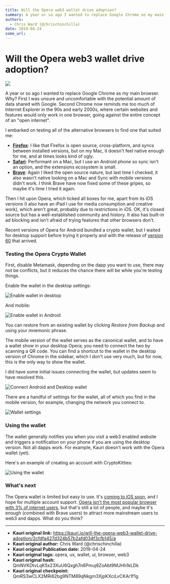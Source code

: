 ```yaml
---
title: Will the Opera web3 wallet drive adoption?
summary: A year or so ago I wanted to replace Google Chrome as my main browser. Why? First I was unsure and uncomfortable with the potential amount of data shared with Google. Second Chrome now reminds me too much of Internet Explorer in the 90s and early 2000s, where certain websites and features would only work in one browser, going against the entire concept of an open internet. I embarked on testing all of the alternative browsers to find one that suited me- Firefox- I like that Firefox is open sourc
authors:
  - Chris Ward (@chrischinchilla)
date: 2019-04-24
some_url: 
---
```


# Will the Opera web3 wallet drive adoption?

![](https://ipfs.infura.io/ipfs/Qmd41sDHv8oh4RJSiepaoFmSZFJjES1343jxux9ZymMcuB)


A year or so ago I wanted to replace Google Chrome as my main browser. Why? First I was unsure and uncomfortable with the potential amount of data shared with Google. Second Chrome now reminds me too much of Internet Explorer in the 90s and early 2000s, where certain websites and features would only work in one browser, going against the entire concept of an "open internet".

I embarked on testing all of the alternative browsers to find one that suited me:

-   **[Firefox](https://www.mozilla.org/en-US/firefox/new/)**: I like that Firefox is open source, cross-platform, and syncs between installed versions, but on my Mac, it doesn't feel native enough for me, and at times looks kind of ugly.
-   [**Safari**](https://www.apple.com/safari/): Performant on a Mac, but I use an Android phone so sync isn't an option, and the extensions ecosystem is small.
-   [**Brave**](https://brave.com/): Again I liked the open source nature, but last time I checked, it also wasn't native looking on a Mac and Sync with mobile versions didn't work. I think Brave have now fixed some of these gripes, so maybe it's time I tried it again.

Then I hit upon Opera, which ticked all boxes for me, apart from its iOS versions (I also have an iPad I use for media consumption and creative work), which aren't great, probably due to restrictions in iOS. OK, it's closed source but has a well-established community and history. It also has built-in ad blocking and isn't afraid of trying features that other browsers don't.

Recent versions of Opera for Android bundled a crypto wallet, but I waited for desktop support before trying it properly and with the release of [version 60](https://blogs.opera.com/desktop/2019/04/opera-60-reborn-3-web-3-0-vpn-ad-blocker/) that arrived.

### Testing the Opera Crypto Wallet

First, disable Metamask, depending on the dapp you want to use, there may not be conflicts, but it reduces the chance there will be while you're testing things.

Enable the wallet in the desktop settings:

![Enable wallet in desktop](https://ipfs.infura.io/ipfs/QmW3wgUM8zXFKJtA8rFBQpgrmqE5tWPEiZvCUdF6cKJhcf)

And mobile:

![Enable wallet in Android](https://ipfs.infura.io/ipfs/QmUd1a8pBBqyqnHNwfgrySwiEymRdhkdSbY1W9xh5jc664)

You can restore from an existing wallet by clicking _Restore from Backup_ and using your mnemonic phrase.

The mobile version of the wallet serves as the canonical wallet, and to have a wallet show in your desktop Opera; you need to connect the two by scanning a QR code. You can find a shortcut to the wallet in the desktop version of Chrome in the sidebar, which I don't use very much, but for now, this is the only way to show the wallet.

I did have some initial issues connecting the wallet, but updates seem to have resolved this.

![Connect Android and Desktop wallet](https://ipfs.infura.io/ipfs/QmWR8i8pbSDwkp7BttXohJVoKJUavcftqwCvyGG7ai4uET)

There are a handful of settings for the wallet, all of which you find in the mobile version, for example, changing the network you connect to.

![Wallet settings](https://ipfs.infura.io/ipfs/QmcGZEv8YT4dyfyF263zyhR4Q2pETETZHzAj5TwjJentK9)

### Using the wallet

The wallet generally notifies you when you visit a web3 enabled website and triggers a notification on your phone if you are using the desktop version. Not all dapps work. For example, Kauri doesn't work with the Opera wallet (yet).

Here's an example of creating an account with CryptoKitties:

![Using the wallet](https://ipfs.infura.io/ipfs/QmRnQMBE8YVT1znfcqZof8JTZTiwZrE3RufH2Ei3RZXobs)

### What's next

The Opera wallet is limited but easy to use. It's [coming to iOS soon](https://blogs.opera.com/mobile/2019/03/opera-touch-ios-crypto-wallet/), and I hope for multiple account support. [Opera isn't the most popular browser with 3% of internet users](https://en.wikipedia.org/wiki/Usage_share_of_web_browsers), but that's still a lot of people, and maybe it's enough (combined with Brave users) to attract more mainstream users to web3 and dapps. What do you think?



---

- **Kauri original link:** https://kauri.io/will-the-opera-web3-wallet-drive-adoption/2cfdfa427d324b57b2afd034f3cfb145/a
- **Kauri original author:** Chris Ward (@chrischinchilla)
- **Kauri original Publication date:** 2019-04-24
- **Kauri original tags:** opera, ux, wallet, ui, browser, web3
- **Kauri original hash:** QmNVKDtvLqK5x23XuU6Qxgh7n6Pmuj8ZoAbt9MJHh1kLDk
- **Kauri original checkpoint:** QmRS3wCLX2MRi62bg9NTM89qNkgm3XjpKXciLvCKAr1f1g



